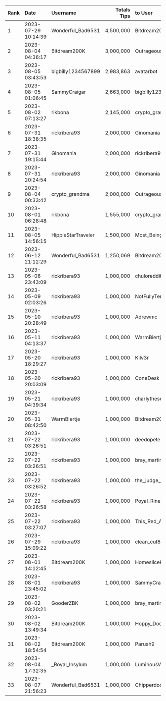 Rank | Date | Username | Totals Tips | to User
:-|:-|:-|-:|:-
1 | 2023-07-29 10:14:39 | Wonderful_Bad6531 | 4,500,000| Bitdream200K
2 | 2023-08-04 04:36:17 | Bitdream200K | 3,000,000| OutrageousStudy6752
3 | 2023-08-05 03:43:53 | bigbilly1234567899 | 2,983,863| avatarbot
4 | 2023-08-05 01:06:45 | SammyCraigar | 2,663,000| bigbilly1234567899
5 | 2023-08-02 07:13:27 | rikbona | 2,145,000| crypto_grandma
6 | 2023-07-31 18:38:35 | rickribera93 | 2,000,000| Ginomania
7 | 2023-07-31 19:15:44 | Ginomania | 2,000,000| rickribera93
8 | 2023-07-31 20:24:54 | rickribera93 | 2,000,000| Ginomania
9 | 2023-08-04 00:33:42 | crypto_grandma | 2,000,000| OutrageousStudy6752
10 | 2023-08-01 06:28:48 | rikbona | 1,555,000| crypto_grandma
11 | 2023-08-05 14:56:15 | HippieStarTraveler | 1,500,000| Most_Being_4002
12 | 2023-06-12 21:12:29 | Wonderful_Bad6531 | 1,250,069| Bitdream200K
13 | 2023-05-06 23:43:09 | rickribera93 | 1,000,000| chuloreddit
14 | 2023-05-09 02:03:26 | rickribera93 | 1,000,000| NotFullyTerrestrial
15 | 2023-05-10 20:28:49 | rickribera93 | 1,000,000| Adrewmc
16 | 2023-05-11 04:13:37 | rickribera93 | 1,000,000| WarmBiertje
17 | 2023-05-20 18:29:27 | rickribera93 | 1,000,000| Kilv3r
18 | 2023-05-20 20:03:09 | rickribera93 | 1,000,000| ConeDesk
19 | 2023-05-21 04:39:34 | rickribera93 | 1,000,000| charlythesecond
20 | 2023-05-31 08:42:50 | WarmBiertje | 1,000,000| Bitdream200K
21 | 2023-07-22 03:26:51 | rickribera93 | 1,000,000| deedopete
22 | 2023-07-22 03:26:51 | rickribera93 | 1,000,000| bray_martin03
23 | 2023-07-22 03:26:52 | rickribera93 | 1,000,000| the_judge_168
24 | 2023-07-22 03:26:58 | rickribera93 | 1,000,000| Poyal_Rines
25 | 2023-07-22 03:27:07 | rickribera93 | 1,000,000| This_Red_Apple
26 | 2023-07-29 15:09:22 | rickribera93 | 1,000,000| clean_cut89
27 | 2023-08-01 14:12:45 | Bitdream200K | 1,000,000| Homeslicekilla
28 | 2023-08-01 23:45:02 | rickribera93 | 1,000,000| SammyCraigar
29 | 2023-08-02 03:20:21 | GooderZBK | 1,000,000| bray_martin03
30 | 2023-08-02 13:49:34 | Bitdream200K | 1,000,000| Hoppy_Doodle
31 | 2023-08-02 18:54:54 | Bitdream200K | 1,000,000| Parush9
32 | 2023-08-04 17:32:35 | _Royal_Insylum | 1,000,000| LuminousViper
33 | 2023-08-07 21:56:23 | Wonderful_Bad6531 | 1,000,000| ChipperdoodlesComic
